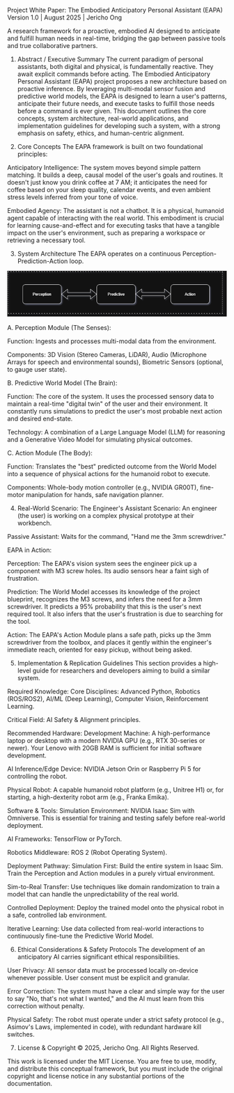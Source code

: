 Project White Paper: The Embodied Anticipatory Personal Assistant (EAPA)
Version 1.0 | August 2025 | Jericho Ong

A research framework for a proactive, embodied AI designed to anticipate and fulfill human needs in real-time, bridging the gap between passive tools and true collaborative partners.

1. Abstract / Executive Summary
The current paradigm of personal assistants, both digital and physical, is fundamentally reactive. They await explicit commands before acting. The Embodied Anticipatory Personal Assistant (EAPA) project proposes a new architecture based on proactive inference. By leveraging multi-modal sensor fusion and predictive world models, the EAPA is designed to learn a user's patterns, anticipate their future needs, and execute tasks to fulfill those needs before a command is ever given. This document outlines the core concepts, system architecture, real-world applications, and implementation guidelines for developing such a system, with a strong emphasis on safety, ethics, and human-centric alignment.

2. Core Concepts
The EAPA framework is built on two foundational principles:

Anticipatory Intelligence: The system moves beyond simple pattern matching. It builds a deep, causal model of the user's goals and routines. It doesn't just know you drink coffee at 7 AM; it anticipates the need for coffee based on your sleep quality, calendar events, and even ambient stress levels inferred from your tone of voice.

Embodied Agency: The assistant is not a chatbot. It is a physical, humanoid agent capable of interacting with the real world. This embodiment is crucial for learning cause-and-effect and for executing tasks that have a tangible impact on the user's environment, such as preparing a workspace or retrieving a necessary tool.

3. System Architecture
The EAPA operates on a continuous Perception-Prediction-Action loop.

![System Architecture Diagram](architecture2.png)


A. Perception Module (The Senses):

Function: Ingests and processes multi-modal data from the environment.

Components: 3D Vision (Stereo Cameras, LiDAR), Audio (Microphone Arrays for speech and environmental sounds), Biometric Sensors (optional, to gauge user state).

B. Predictive World Model (The Brain):

Function: The core of the system. It uses the processed sensory data to maintain a real-time "digital twin" of the user and their environment. It constantly runs simulations to predict the user's most probable next action and desired end-state.

Technology: A combination of a Large Language Model (LLM) for reasoning and a Generative Video Model for simulating physical outcomes.

C. Action Module (The Body):

Function: Translates the "best" predicted outcome from the World Model into a sequence of physical actions for the humanoid robot to execute.

Components: Whole-body motion controller (e.g., NVIDIA GR00T), fine-motor manipulation for hands, safe navigation planner.

4. Real-World Scenario: The Engineer's Assistant
Scenario: An engineer (the user) is working on a complex physical prototype at their workbench.

Passive Assistant: Waits for the command, "Hand me the 3mm screwdriver."

EAPA in Action:

Perception: The EAPA's vision system sees the engineer pick up a component with M3 screw holes. Its audio sensors hear a faint sigh of frustration.

Prediction: The World Model accesses its knowledge of the project blueprint, recognizes the M3 screws, and infers the need for a 3mm screwdriver. It predicts a 95% probability that this is the user's next required tool. It also infers that the user's frustration is due to searching for the tool.

Action: The EAPA's Action Module plans a safe path, picks up the 3mm screwdriver from the toolbox, and places it gently within the engineer's immediate reach, oriented for easy pickup, without being asked.

5. Implementation & Replication Guidelines
This section provides a high-level guide for researchers and developers aiming to build a similar system.

Required Knowledge:
Core Disciplines: Advanced Python, Robotics (ROS/ROS2), AI/ML (Deep Learning), Computer Vision, Reinforcement Learning.

Critical Field: AI Safety & Alignment principles.

Recommended Hardware:
Development Machine: A high-performance laptop or desktop with a modern NVIDIA GPU (e.g., RTX 30-series or newer). Your Lenovo with 20GB RAM is sufficient for initial software development.

AI Inference/Edge Device: NVIDIA Jetson Orin or Raspberry Pi 5 for controlling the robot.

Physical Robot: A capable humanoid robot platform (e.g., Unitree H1) or, for starting, a high-dexterity robot arm (e.g., Franka Emika).

Software & Tools:
Simulation Environment: NVIDIA Isaac Sim with Omniverse. This is essential for training and testing safely before real-world deployment.

AI Frameworks: TensorFlow or PyTorch.

Robotics Middleware: ROS 2 (Robot Operating System).

Deployment Pathway:
Simulation First: Build the entire system in Isaac Sim. Train the Perception and Action modules in a purely virtual environment.

Sim-to-Real Transfer: Use techniques like domain randomization to train a model that can handle the unpredictability of the real world.

Controlled Deployment: Deploy the trained model onto the physical robot in a safe, controlled lab environment.

Iterative Learning: Use data collected from real-world interactions to continuously fine-tune the Predictive World Model.

6. Ethical Considerations & Safety Protocols
The development of an anticipatory AI carries significant ethical responsibilities.

User Privacy: All sensor data must be processed locally on-device whenever possible. User consent must be explicit and granular.

Error Correction: The system must have a clear and simple way for the user to say "No, that's not what I wanted," and the AI must learn from this correction without penalty.

Physical Safety: The robot must operate under a strict safety protocol (e.g., Asimov's Laws, implemented in code), with redundant hardware kill switches.

7. License & Copyright
© 2025, Jericho Ong. All Rights Reserved.

This work is licensed under the MIT License. You are free to use, modify, and distribute this conceptual framework, but you must include the original copyright and license notice in any substantial portions of the documentation.
